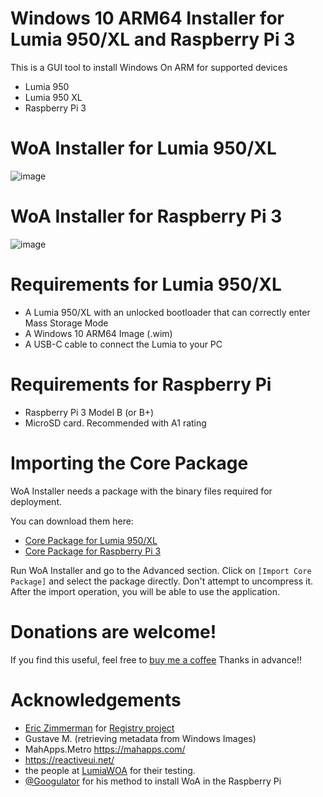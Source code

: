 # Windows 10 ARM64 Installer for Lumia 950/XL and Raspberry Pi 3
This is a GUI tool to install Windows On ARM for supported devices
- Lumia 950
- Lumia 950 XL
- Raspberry Pi 3

# WoA Installer for Lumia 950/XL
![image](https://user-images.githubusercontent.com/3109851/43066098-05c1f41c-8e64-11e8-935c-92748f36ecfd.png)

# WoA Installer for Raspberry Pi 3
![image](https://user-images.githubusercontent.com/3109851/43066047-e7134552-8e63-11e8-8ac7-895e601b60e3.png)

# Requirements for Lumia 950/XL
- A Lumia 950/XL with an unlocked bootloader that can correctly enter Mass Storage Mode
- A Windows 10 ARM64 Image (.wim)
- A USB-C cable to connect the Lumia to your PC

# Requirements for Raspberry Pi
- Raspberry Pi 3 Model B (or B+)
- MicroSD card. Recommended with A1 rating

# Importing the Core Package
WoA Installer needs a package with the binary files required for deployment.

You can download them here:
- [Core Package for Lumia 950/XL](https://1drv.ms/f/s!AtXoQFW327DIyMwPsYJNrdJTkgAW2g)
- [Core Package for Raspberry Pi 3](https://1drv.ms/f/s!AtXoQFW327DIyMxxuCDKD5wMEfma8Q)

Run WoA Installer and go to the Advanced section. Click on `[Import Core Package]` and select the package directly. Don't attempt to uncompress it. After the import operation, you will be able to use the application.

# Donations are welcome!
If you find this useful, feel free to [buy me a coffee](http://paypal.me/superjmn
) Thanks in advance!!

# Acknowledgements
- [Eric Zimmerman](https://github.com/EricZimmerman) for [Registry project](https://github.com/EricZimmerman/Registry)
- Gustave M. (retrieving metadata from Windows Images)
- MahApps.Metro https://mahapps.com/
- https://reactiveui.net/
- the people at [LumiaWOA](https://t.me/joinchat/Ey6mehEPg0Fe4utQNZ9yjA) for their testing.
- [@Googulator](https://github.com/Googulator) for his method to install WoA in the Raspberry Pi
